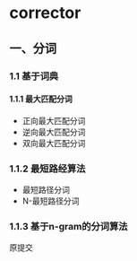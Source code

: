 # corrector

## 一、分词

### 1.1 基于词典

#### 1.1.1 最大匹配分词
- 正向最大匹配分词
- 逆向最大匹配分词
- 双向最大匹配分词

### 1.1.2 最短路经算法
- 最短路径分词
- N-最短路径分词

### 1.1.3 基于n-gram的分词算法
原提交